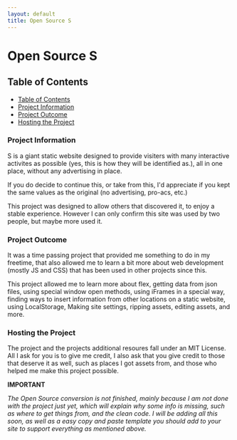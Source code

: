```yaml
---
layout: default
title: Open Source S
---
```



# Open Source S

<h2 id="ToC" class="noborder hd bold">Table of Contents</h2>

  <ul class="custom-list">
    <li><a class="bold hoveruline" href="#ToC">Table of Contents</a></li>
    <li><a class="bold hoveruline" href="#pInfo">Project Information</a></li>
    <li><a class="bold hoveruline" href="#pOutcome">Project Outcome</a></li>
    <li><a class="bold hoveruline" href="#hProject">Hosting the Project</a></li>
  </ul>

<h3 id="pInfo" class="noborder hd bold">Project Information</h3>
<p>S is a giant static website designed to provide visiters with many interactive activites as possible (yes, this is how they will be identified as.), all in one place, without any advertising in place.</p>
<p>If you do decide to continue this, or take from this, I'd appreciate if you kept the same values as the original (no advertising, pro-acs, etc.)
<p>This project was designed to allow others that discovered it, to enjoy a stable experience. However I can only confirm this site was used by two people, but maybe more used it.</p>

<h3 id="pOutcome" class="noborder hd bold">Project Outcome</h3>
<p>It was a time passing project that provided me something to do in my freetime, that also allowed me to learn a bit more about web development (mostly JS and CSS) that has been used in other projects since this.</p>
<p>This project allowed me to learn more about flex, getting data from json files, using special window open methods, using iFrames in a special way, finding ways to insert information from other locations on a static website, using LocalStorage, Making site settings, ripping assets, editing assets, and more.</p>

<h3 id="hProject" class="noborder hd bold">Hosting the Project</h3>
<p>The project and the projects additional resoures fall under an MIT License. All I ask for you is to give me credit, I also ask that you give credit to those that deserve it as well, such as places I got assets from, and those who helped me make this project possible.</p>

<strong><p>IMPORTANT</P></strong>
<em><p>The Open Source conversion is not finished, mainly because I am not done with the project just yet, which will explain why some info is missing, such as where to get things from, and the clean code. I will be adding all this soon, as well as a easy copy and paste template you should add to your site to support everything as mentioned above.</p></em>